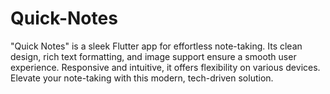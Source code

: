 # Quick-Notes
 "Quick Notes" is a sleek Flutter app for effortless note-taking. Its clean design, rich text formatting, and image support ensure a smooth user experience. Responsive and intuitive, it offers flexibility on various devices. Elevate your note-taking with this modern, tech-driven solution.
